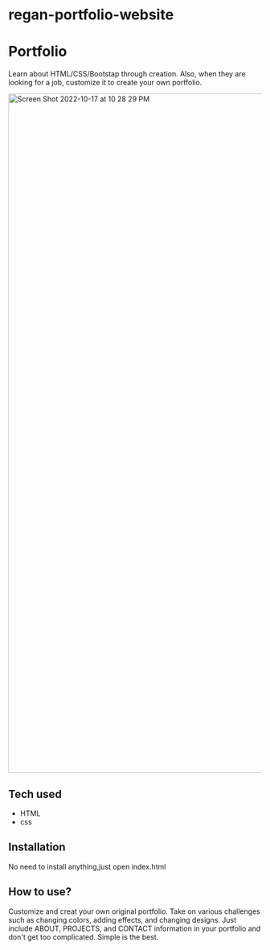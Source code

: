 # regan-portfolio-website
# Portfolio
Learn about HTML/CSS/Bootstap through creation. Also, when they are looking for a job, customize it to create your own portfolio. 

<img width="1351" alt="Screen Shot 2022-10-17 at 10 28 29 PM" src="https://user-images.githubusercontent.com/77997607/196343369-8f042cd6-168d-4160-a563-4fcd974548cf.png">



## Tech used
* HTML
* css
## Installation
No need to install anything,just open index.html
## How to use?
Customize and creat your own original portfolio. Take on various challenges such as changing colors, adding effects, and changing designs. Just include ABOUT, PROJECTS, and CONTACT information in your portfolio and don't get too complicated. Simple is the best.
